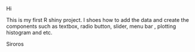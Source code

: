 Hi 

This is my first R shiny project. I shoes how to add the data and create the components such as textbox, radio button, slider, menu bar
, plotting histogram and etc. 

Siroros
